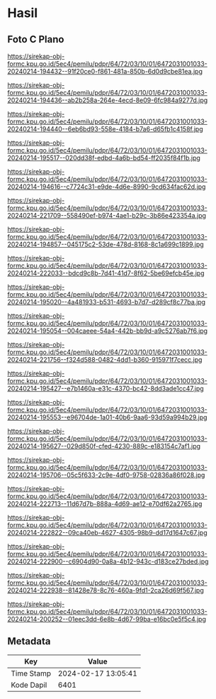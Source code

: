 # Hasil

## Foto C Plano

https://sirekap-obj-formc.kpu.go.id/5ec4/pemilu/pdpr/64/72/03/10/01/6472031001033-20240214-194432--91f20ce0-f861-481a-850b-6d0d9cbe81ea.jpg

https://sirekap-obj-formc.kpu.go.id/5ec4/pemilu/pdpr/64/72/03/10/01/6472031001033-20240214-194436--ab2b258a-264e-4ecd-8e09-6fc984a9277d.jpg

https://sirekap-obj-formc.kpu.go.id/5ec4/pemilu/pdpr/64/72/03/10/01/6472031001033-20240214-194440--6eb6bd93-558e-4184-b7a6-d65fb1c4158f.jpg

https://sirekap-obj-formc.kpu.go.id/5ec4/pemilu/pdpr/64/72/03/10/01/6472031001033-20240214-195517--020dd38f-edbd-4a6b-bd54-ff2035f84f1b.jpg

https://sirekap-obj-formc.kpu.go.id/5ec4/pemilu/pdpr/64/72/03/10/01/6472031001033-20240214-194616--c7724c31-e9de-4d6e-8990-9cd634fac62d.jpg

https://sirekap-obj-formc.kpu.go.id/5ec4/pemilu/pdpr/64/72/03/10/01/6472031001033-20240214-221709--558490ef-b974-4ae1-b29c-3b86e423354a.jpg

https://sirekap-obj-formc.kpu.go.id/5ec4/pemilu/pdpr/64/72/03/10/01/6472031001033-20240214-194857--045175c2-53de-478d-8168-8c1a699c1899.jpg

https://sirekap-obj-formc.kpu.go.id/5ec4/pemilu/pdpr/64/72/03/10/01/6472031001033-20240214-222033--bdcd9c8b-7d41-41d7-8f62-5be69efcb45e.jpg

https://sirekap-obj-formc.kpu.go.id/5ec4/pemilu/pdpr/64/72/03/10/01/6472031001033-20240214-195020--4a481933-b531-4693-b7d7-d289cf8c77ba.jpg

https://sirekap-obj-formc.kpu.go.id/5ec4/pemilu/pdpr/64/72/03/10/01/6472031001033-20240214-195054--004caeee-54a4-442b-bb9d-a9c5276ab7f6.jpg

https://sirekap-obj-formc.kpu.go.id/5ec4/pemilu/pdpr/64/72/03/10/01/6472031001033-20240214-221756--f324d588-0482-4dd1-b360-915971f7cecc.jpg

https://sirekap-obj-formc.kpu.go.id/5ec4/pemilu/pdpr/64/72/03/10/01/6472031001033-20240214-195427--e7b1460a-e31c-4370-bc42-8dd3ade1cc47.jpg

https://sirekap-obj-formc.kpu.go.id/5ec4/pemilu/pdpr/64/72/03/10/01/6472031001033-20240214-195553--e96704de-1a01-40b6-9aa6-93d59a994b29.jpg

https://sirekap-obj-formc.kpu.go.id/5ec4/pemilu/pdpr/64/72/03/10/01/6472031001033-20240214-195627--029d850f-cfed-4230-889c-e183154c7af1.jpg

https://sirekap-obj-formc.kpu.go.id/5ec4/pemilu/pdpr/64/72/03/10/01/6472031001033-20240214-195706--05c5f633-2c9e-4df0-9758-02836a86f028.jpg

https://sirekap-obj-formc.kpu.go.id/5ec4/pemilu/pdpr/64/72/03/10/01/6472031001033-20240214-222713--11d67d7b-888a-4d69-ae12-e70df62a2765.jpg

https://sirekap-obj-formc.kpu.go.id/5ec4/pemilu/pdpr/64/72/03/10/01/6472031001033-20240214-222822--09ca40eb-4627-4305-98b9-dd17d1647c67.jpg

https://sirekap-obj-formc.kpu.go.id/5ec4/pemilu/pdpr/64/72/03/10/01/6472031001033-20240214-222900--c6904d90-0a8a-4b12-943c-d183ce27bded.jpg

https://sirekap-obj-formc.kpu.go.id/5ec4/pemilu/pdpr/64/72/03/10/01/6472031001033-20240214-222938--81428e78-8c76-460a-9fd1-2ca26d69f567.jpg

https://sirekap-obj-formc.kpu.go.id/5ec4/pemilu/pdpr/64/72/03/10/01/6472031001033-20240214-200252--01eec3dd-6e8b-4d67-99ba-e16bc0e5f5c4.jpg


## Metadata

| Key        | Value               |
| ---------- | ------------------- |
| Time Stamp | 2024-02-17 13:05:41 |
| Kode Dapil | 6401                |



